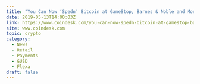 ```yaml
---
title: "You Can Now ‘Spedn’ Bitcoin at GameStop, Barnes & Noble and More"
date: 2019-05-13T14:00:03Z
link: https://www.coindesk.com/you-can-now-spedn-bitcoin-at-gamestop-barnes-noble-and-more?utm_medium=RSS&utm_source=hune
site: www.coindesk.com
topic: crypto
category:
  - News
  - Retail
  - Payments
  - GUSD
  - Flexa
draft: false
---
```

